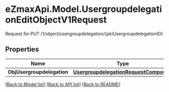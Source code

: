 # eZmaxApi.Model.UsergroupdelegationEditObjectV1Request
Request for PUT /1/object/usergroupdelegation/{pkiUsergroupdelegationID}

## Properties

Name | Type | Description | Notes
------------ | ------------- | ------------- | -------------
**ObjUsergroupdelegation** | [**UsergroupdelegationRequestCompound**](UsergroupdelegationRequestCompound.md) |  | 

[[Back to Model list]](../README.md#documentation-for-models) [[Back to API list]](../README.md#documentation-for-api-endpoints) [[Back to README]](../README.md)

